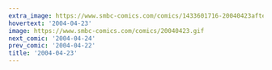 ```yaml
---
extra_image: https://www.smbc-comics.com/comics/1433601716-20040423after.png
hovertext: '2004-04-23'
image: https://www.smbc-comics.com/comics/20040423.gif
next_comic: '2004-04-24'
prev_comic: '2004-04-22'
title: '2004-04-23'
---
```


